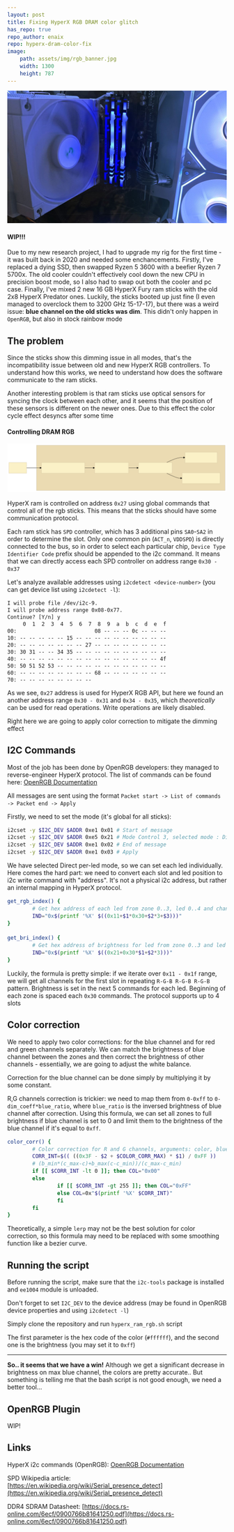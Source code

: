 ```yaml
---
layout: post
title: Fixing HyperX RGB DRAM color glitch
has_repo: true
repo_author: enaix
repo: hyperx-dram-color-fix
image:
    path: assets/img/rgb_banner.jpg
    width: 1300
    height: 787
---
```


![trinity rig rgb](/assets/img/rgb_banner.jpg)

#### WIP!!!

Due to my new research project, I had to upgrade my rig for the first time - it was built back in 2020 and needed some enchancements. Firstly, I've replaced a dying SSD, then swapped Ryzen 5 3600 with a beefier Ryzen 7 5700x. The old cooler couldn't effectively cool down the new CPU in precision boost mode, so I also had to swap out both the cooler and pc case. Finally, I've mixed 2 new 16 GB HyperX Fury ram sticks with the old 2x8 HyperX Predator ones. Luckily, the sticks booted up just fine (I even managed to overclock them to 3200 GHz 15-17-17), but there was a weird issue: **blue channel on the old sticks was dim**. This didn't only happen in `OpenRGB`, but also in stock rainbow mode

## The problem

Since the sticks show this dimming issue in all modes, that's the incompatibility issue between old and new HyperX RGB controllers. To understand how this works, we need to understand how does the software communicate to the ram sticks.

Another interesting problem is that ram sticks use optical sensors for syncing the clock between each other, and it seems that the position of these sensors is different on the newer ones. Due to this effect the color cycle effect desyncs after some time

#### Controlling DRAM RGB

![dram i2c chart](/assets/img/dram_i2c-1.svg)

HyperX ram is controlled on address `0x27` using global commands that control all of the rgb sticks. This means that the sticks should have some communication protocol. 

Each ram stick has `SPD` controller, which has 3 additional pins `SA0`-`SA2` in order to determine the slot. Only one common pin (`ACT_n`, `VDDSPD`) is directly connected to the bus, so in order to select each particular chip, `Device Type Identifier Code` prefix should be appended to the i2c command. It means that we can directly access each SPD controller on address range `0x30 - 0x37`

Let's analyze available addresses using `i2cdetect <device-number>` (you can get device list using `i2cdetect -l`):

```
I will probe file /dev/i2c-9.
I will probe address range 0x08-0x77.
Continue? [Y/n] y
     0  1  2  3  4  5  6  7  8  9  a  b  c  d  e  f
00:                         08 -- -- -- 0c -- -- -- 
10: -- -- -- -- -- 15 -- -- -- -- -- -- -- -- -- -- 
20: -- -- -- -- -- -- -- 27 -- -- -- -- -- -- -- -- 
30: 30 31 -- -- 34 35 -- -- -- -- -- -- -- -- -- -- 
40: -- -- -- -- -- -- -- -- -- -- -- -- -- -- -- 4f 
50: 50 51 52 53 -- -- -- -- -- -- -- -- -- -- -- -- 
60: -- -- -- -- -- -- -- -- 68 -- -- -- -- -- -- -- 
70: -- -- -- -- -- -- -- -- 
```

As we see, `0x27` address is used for HyperX RGB API, but here we found an another address range `0x30 - 0x31` and `0x34 - 0x35`, which *theoretically* can be used for read operations. Write operations are likely disabled.

Right here we are going to apply color correction to mitigate the dimming effect


## I2C Commands

Most of the job has been done by OpenRGB developers: they managed to reverse-engineer HyperX protocol. The list of commands can be found here: [OpenRGB Documentation](https://gitlab.com/OpenRGBDevelopers/OpenRGB-Wiki/-/blob/stable/Device-Documentation/HyperX-Predator-RGB.md)

All messages are sent using the format `Packet start -> List of commands -> Packet end -> Apply`

Firstly, we need to set the mode (it's global for all sticks):

```bash
i2cset -y $I2C_DEV $ADDR 0xe1 0x01 # Start of message
i2cset -y $I2C_DEV $ADDR 0xe5 0x21 # Mode Control 3, selected mode : Direct
i2cset -y $I2C_DEV $ADDR 0xe1 0x02 # End of message
i2cset -y $I2C_DEV $ADDR 0xe1 0x03 # Apply
```

We have selected Direct per-led mode, so we can set each led individually. Here comes the hard part: we need to convert each slot and led position to i2c write command with "address". It's not a physical i2c address, but rather an internal mapping in HyperX protocol.

```bash
get_rgb_index() {
        # Get hex address of each led from zone 0..3, led 0..4 and channel 0..2
        IND="0x$(printf '%X' $((0x11+$1*0x30+$2*3+$3)))"
}

get_bri_index() {
        # Get hex address of brightness for led from zone 0..3 and led 0..4
        IND="0x$(printf '%X' $((0x21+0x30*$1+$2*3)))"
}
```

Luckily, the formula is pretty simple: if we iterate over `0x11 - 0x1f` range, we will get all channels for the first slot in repeating `R-G-B R-G-B R-G-B` pattern. Brightness is set in the next 5 commands for each led. Beginning of each zone is spaced each `0x30` commands. The protocol supports up to 4 slots 


## Color correction

We need to apply two color corrections: for the blue channel and for red and green channels separately. We can match the brightness of blue channel between the zones and then correct the brightness of other channels - essentially, we are going to adjust the white balance.

Correction for the blue channel can be done simply by multiplying it by some constant.

R,G channels correction is trickier: we need to map them from `0-0xff` to `0-dim_coeff*blue_ratio`, where `blue_ratio` is the inversed brightness of blue channel after correction. Using this formula, we can set all zones to full brightness if blue channel is set to 0 and limit them to the brightness of the blue channel if it's equal to `0xff`.

```bash
color_corr() {
        # Color correction for R and G channels, arguments: color, blue_corr
        CORR_INT=$(( ((0x3F - $2 + $COLOR_CORR_MAX) * $1) / 0xFF ))
        # (b_min*(c_max-c)+b_max(c-c_min))/(c_max-c_min)
        if [[ $CORR_INT -lt 0 ]]; then COL="0x00"
        else
                if [[ $CORR_INT -gt 255 ]]; then COL="0xFF"
                else COL=0x"$(printf '%X' $CORR_INT)"
                fi
        fi
}
```

Theoretically, a simple `lerp` may not be the best solution for color correction, so this formula may need to be replaced with some smoothing function like a bezier curve.

## Running the script

Before running the script, make sure that the `i2c-tools` package is installed and `ee1004` module is unloaded.

Don't forget to set `I2C_DEV` to the device address (may be found in OpenRGB device properties and using `i2cdetect -l`)

Simply clone the repository and run `hyperx_ram_rgb.sh` script

The first parameter is the hex code of the color (`#ffffff`), and the second one is the brightness (you may set it to `0xff`)

---

**So.. it seems that we have a win!** Although we get a significant decrease in brightness on max blue channel, the colors are pretty accurate.. But something is telling me that the bash script is not good enough, we need a better tool...

## OpenRGB Plugin

WIP!

## Links

HyperX i2c commands (OpenRGB): [OpenRGB Documentation](https://gitlab.com/OpenRGBDevelopers/OpenRGB-Wiki/-/blob/stable/Device-Documentation/HyperX-Predator-RGB.md)

SPD Wikipedia article: [https://en.wikipedia.org/wiki/Serial_presence_detect](https://en.wikipedia.org/wiki/Serial_presence_detect)

DDR4 SDRAM Datasheet: [https://docs.rs-online.com/6ecf/0900766b81641250.pdf](https://docs.rs-online.com/6ecf/0900766b81641250.pdf)

